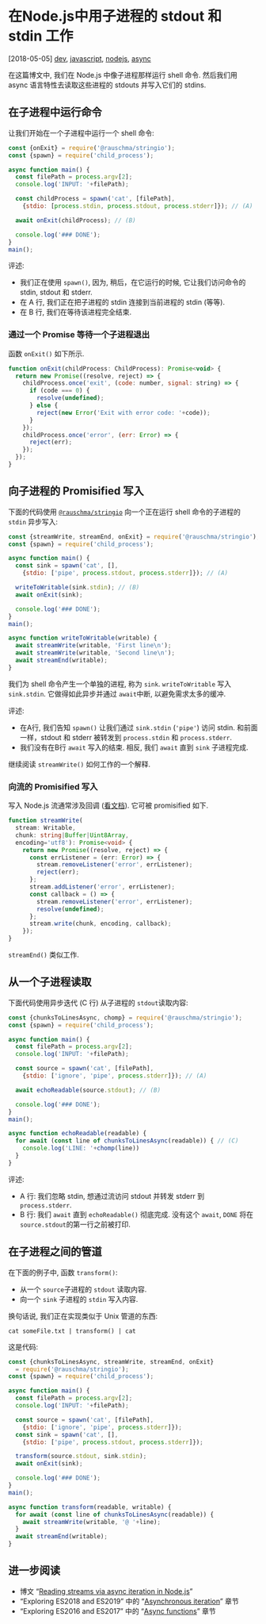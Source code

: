 # 在Node.js中用子进程的 stdout 和 stdin 工作

[2018-05-05] [dev](http://2ality.com/2018/05/child-process-streams.html), [javascript](http://2ality.com/2018/05/child-process-streams.html), [nodejs](http://2ality.com/2018/05/child-process-streams.html), [async](http://2ality.com/2018/05/child-process-streams.html)



在这篇博文中, 我们在 Node.js 中像子进程那样运行 shell 命令. 然后我们用 async 语言特性去读取这些进程的 stdouts 并写入它们的 stdins.

## 在子进程中运行命令

让我们开始在一个子进程中运行一个 shell 命令:

```js
const {onExit} = require('@rauschma/stringio');
const {spawn} = require('child_process');

async function main() {
  const filePath = process.argv[2];
  console.log('INPUT: '+filePath);

  const childProcess = spawn('cat', [filePath],
    {stdio: [process.stdin, process.stdout, process.stderr]}); // (A)

  await onExit(childProcess); // (B)

  console.log('### DONE');
}
main();
```

评述:

- 我们正在使用 `spawn()`, 因为, 稍后，在它运行的时候, 它让我们访问命令的 stdin, stdout 和 stderr.
- 在 A 行, 我们正在把子进程的 stdin 连接到当前进程的 stdin (等等).
- 在 B 行, 我们在等待该进程完全结束.

### 通过一个 Promise 等待一个子进程退出

函数 `onExit()` 如下所示.

```js
function onExit(childProcess: ChildProcess): Promise<void> {
  return new Promise((resolve, reject) => {
    childProcess.once('exit', (code: number, signal: string) => {
      if (code === 0) {
        resolve(undefined);
      } else {
        reject(new Error('Exit with error code: '+code));
      }
    });
    childProcess.once('error', (err: Error) => {
      reject(err);
    });
  });
}
```

## 向子进程的 Promisified 写入

下面的代码使用 [`@rauschma/stringio`](https://github.com/rauschma/stringio) 向一个正在运行 shell 命令的子进程的 `stdin` 异步写入:

```js
const {streamWrite, streamEnd, onExit} = require('@rauschma/stringio');
const {spawn} = require('child_process');

async function main() {
  const sink = spawn('cat', [],
    {stdio: ['pipe', process.stdout, process.stderr]}); // (A)

  writeToWritable(sink.stdin); // (B)
  await onExit(sink);

  console.log('### DONE');
}
main();

async function writeToWritable(writable) {
  await streamWrite(writable, 'First line\n');
  await streamWrite(writable, 'Second line\n');
  await streamEnd(writable);
}
```

我们为 shell 命令产生一个单独的进程, 称为 `sink`. `writeToWritable` 写入 `sink.stdin`. 它做得如此异步并通过 `await`中断, 以避免需求太多的缓冲.

评述:

- 在A行, 我们告知 `spawn()` 让我们通过 `sink.stdin` (`'pipe'`) 访问 stdin. 和前面一样，stdout 和 stderr 被转发到 `process.stdin` 和 `process.stderr`.
- 我们没有在B行 `await` 写入的结束. 相反, 我们 `await` 直到 `sink` 子进程完成.

继续阅读 `streamWrite()` 如何工作的一个解释.

### 向流的 Promisified 写入

写入 Node.js 流通常涉及回调 ([看文档](https://nodejs.org/dist/latest-v10.x/docs/api/stream.html#stream_writable_write_chunk_encoding_callback)). 它可被 promisified 如下.

```ts
function streamWrite(
  stream: Writable,
  chunk: string|Buffer|Uint8Array,
  encoding='utf8'): Promise<void> {
    return new Promise((resolve, reject) => {
      const errListener = (err: Error) => {
        stream.removeListener('error', errListener);
        reject(err);
      };
      stream.addListener('error', errListener);
      const callback = () => {
        stream.removeListener('error', errListener);
        resolve(undefined);
      };
      stream.write(chunk, encoding, callback);
    });
}
```

`streamEnd()` 类似工作.

## 从一个子进程读取

下面代码使用异步迭代 (C 行) 从子进程的 `stdout`读取内容:

```js
const {chunksToLinesAsync, chomp} = require('@rauschma/stringio');
const {spawn} = require('child_process');

async function main() {
  const filePath = process.argv[2];
  console.log('INPUT: '+filePath);

  const source = spawn('cat', [filePath],
    {stdio: ['ignore', 'pipe', process.stderr]}); // (A)

  await echoReadable(source.stdout); // (B)

  console.log('### DONE');
}
main();

async function echoReadable(readable) {
  for await (const line of chunksToLinesAsync(readable)) { // (C)
    console.log('LINE: '+chomp(line))
  }
}
```

评述:

- A 行: 我们忽略 stdin, 想通过流访问 stdout 并转发 stderr 到 `process.stderr`.
- B 行: 我们 `await` 直到 `echoReadable()` 彻底完成. 没有这个 `await`, `DONE` 将在 `source.stdout`的第一行之前被打印.

## 在子进程之间的管道

在下面的例子中, 函数 `transform()`:

- 从一个 `source`子进程的 `stdout` 读取内容.
- 向一个 `sink` 子进程的 `stdin` 写入内容.

换句话说, 我们正在实现类似于 Unix 管道的东西:

```text
cat someFile.txt | transform() | cat
```

这是代码:

```js
const {chunksToLinesAsync, streamWrite, streamEnd, onExit}
  = require('@rauschma/stringio');
const {spawn} = require('child_process');

async function main() {
  const filePath = process.argv[2];
  console.log('INPUT: '+filePath);

  const source = spawn('cat', [filePath],
    {stdio: ['ignore', 'pipe', process.stderr]});
  const sink = spawn('cat', [],
    {stdio: ['pipe', process.stdout, process.stderr]});

  transform(source.stdout, sink.stdin);
  await onExit(sink);

  console.log('### DONE');
}
main();

async function transform(readable, writable) {
  for await (const line of chunksToLinesAsync(readable)) {
    await streamWrite(writable, '@ '+line);
  }
  await streamEnd(writable);
}
```

## 进一步阅读

- 博文 “[Reading streams via async iteration in Node.js](http://2ality.com/2018/04/async-iter-nodejs.html)”
- “Exploring ES2018 and ES2019” 中的  “[Asynchronous iteration](http://exploringjs.com/es2018-es2019/ch_asynchronous-iteration.html)” 章节
-  “Exploring ES2016 and ES2017” 中的 “[Async functions](http://exploringjs.com/es2016-es2017/ch_async-functions.html)” 章节

